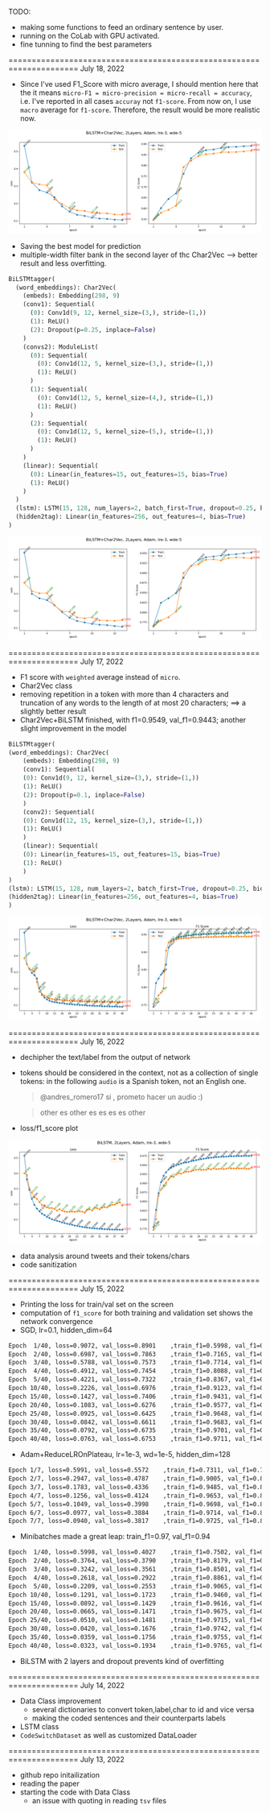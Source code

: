 TODO:
 * making some functions to feed an ordinary sentence by user.
 * running on the CoLab with GPU activated.
 * fine tunning to find the best parameters

===================================================================== July 18, 2022

 * Since I've used F1_Score with micro average, I should mention here that the it means
 `micro-F1 = micro-precision = micro-recall = accuracy`, i.e. I've reported in all cases `accuray` not `f1-score`.
 From now on, I use `macro` average for `f1-score`. Therefore, the result would be more realistic now.

![plot](./images/plot[2207181658]-Ep14B64BiLSTM+Char2Vec,%202Layers,%20Adam,%20lre-3,%20wde-5.png)

 * Saving the best model for prediction
 * multiple-width filter bank in the second layer of thc Char2Vec --> better result and less overfitting.

```python
BiLSTMtagger(
  (word_embeddings): Char2Vec(
    (embeds): Embedding(298, 9)
    (conv1): Sequential(
      (0): Conv1d(9, 12, kernel_size=(3,), stride=(1,))
      (1): ReLU()
      (2): Dropout(p=0.25, inplace=False)
    )
    (convs2): ModuleList(
      (0): Sequential(
        (0): Conv1d(12, 5, kernel_size=(3,), stride=(1,))
        (1): ReLU()
      )
      (1): Sequential(
        (0): Conv1d(12, 5, kernel_size=(4,), stride=(1,))
        (1): ReLU()
      )
      (2): Sequential(
        (0): Conv1d(12, 5, kernel_size=(5,), stride=(1,))
        (1): ReLU()
      )
    )
    (linear): Sequential(
      (0): Linear(in_features=15, out_features=15, bias=True)
      (1): ReLU()
    )
  )
  (lstm): LSTM(15, 128, num_layers=2, batch_first=True, dropout=0.25, bidirectional=True)
  (hidden2tag): Linear(in_features=256, out_features=4, bias=True)
)
```

![plot](./images/plot[2207181333]-Ep14B64BiLSTM+Char2Vec,%202Layers,%20Adam,%20lre-3,%20wde-5.png)

===================================================================== July 17, 2022

 * F1 score with `weighted` average instead of `micro`.
 * Char2Vec class
 * removing repetition in a token with more than 4 characters and truncation of any words to the length of at most 20 characters; ==> a slightly better result
 * Char2Vec+BiLSTM finished, with f1=0.9549, val_f1=0.9443; another slight improvement in the model
```python
BiLSTMtagger(
(word_embeddings): Char2Vec(
    (embeds): Embedding(298, 9)
    (conv1): Sequential(
    (0): Conv1d(9, 12, kernel_size=(3,), stride=(1,))
    (1): ReLU()
    (2): Dropout(p=0.1, inplace=False)
    )
    (conv2): Sequential(
    (0): Conv1d(12, 15, kernel_size=(3,), stride=(1,))
    (1): ReLU()
    )
    (linear): Sequential(
    (0): Linear(in_features=15, out_features=15, bias=True)
    (1): ReLU()
    )
)
(lstm): LSTM(15, 128, num_layers=2, batch_first=True, dropout=0.25, bidirectional=True)
(hidden2tag): Linear(in_features=256, out_features=4, bias=True)
)
```

![plot](./images/plot[2207171959]-Ep40B64BiLSTM+Char2Vec,%202Layers,%20Adam,%20lre-3,%20wde-5.png)


===================================================================== July 16, 2022

 * dechipher the text/label from the output of network

 * tokens should be considered in the context, not as a collection of single tokens:
 in the following `audio` is a Spanish token, not an English one.
   > @andres_romero17 si , prometo hacer un audio :)

   > other es other es es es es other
 * loss/f1_score plot

 ![plot](./images/plot[2207161342]-Ep40BiLSTM,%202Layers,%20Adam,%20lre-3,%20wde-5.png)

 * data analysis around tweets and their tokens/chars
 * code sanitization


===================================================================== July 15, 2022

 * Printing the loss for train/val set on the screen
 * computation of `f1_score` for both training and validation set shows the network convergence
 * SGD, lr=0.1, hidden_dim=64
 ```bash
Epoch  1/40, loss=0.9072, val_loss=0.8901    ,train_f1=0.5998, val_f1=0.5462
Epoch  2/40, loss=0.6987, val_loss=0.7863    ,train_f1=0.7165, val_f1=0.6602
Epoch  3/40, loss=0.5788, val_loss=0.7573    ,train_f1=0.7714, val_f1=0.7342
Epoch  4/40, loss=0.4912, val_loss=0.7454    ,train_f1=0.8088, val_f1=0.7589
Epoch  5/40, loss=0.4221, val_loss=0.7322    ,train_f1=0.8367, val_f1=0.7747
Epoch 10/40, loss=0.2226, val_loss=0.6976    ,train_f1=0.9123, val_f1=0.7897
Epoch 15/40, loss=0.1427, val_loss=0.7406    ,train_f1=0.9431, val_f1=0.8072
Epoch 20/40, loss=0.1083, val_loss=0.6276    ,train_f1=0.9577, val_f1=0.8133
Epoch 25/40, loss=0.0925, val_loss=0.6425    ,train_f1=0.9648, val_f1=0.8163
Epoch 30/40, loss=0.0842, val_loss=0.6611    ,train_f1=0.9683, val_f1=0.8171
Epoch 35/40, loss=0.0792, val_loss=0.6735    ,train_f1=0.9701, val_f1=0.8178
Epoch 40/40, loss=0.0763, val_loss=0.6753    ,train_f1=0.9711, val_f1=0.8180
   ```
 * Adam+ReduceLROnPlateau, lr=1e-3, wd=1e-5, hidden_dim=128
 ```bash
Epoch 1/7, loss=0.5991, val_loss=0.5572    ,train_f1=0.7311, val_f1=0.7483
Epoch 2/7, loss=0.2947, val_loss=0.4787    ,train_f1=0.9005, val_f1=0.8266
Epoch 3/7, loss=0.1783, val_loss=0.4336    ,train_f1=0.9485, val_f1=0.8379
Epoch 4/7, loss=0.1256, val_loss=0.4124    ,train_f1=0.9653, val_f1=0.8494
Epoch 5/7, loss=0.1049, val_loss=0.3998    ,train_f1=0.9698, val_f1=0.8512
Epoch 6/7, loss=0.0977, val_loss=0.3884    ,train_f1=0.9714, val_f1=0.8512
Epoch 7/7, loss=0.0940, val_loss=0.3817    ,train_f1=0.9725, val_f1=0.8529
 ```
 * Minibatches made a great leap: train_f1=0.97, val_f1=0.94
 ```bash
Epoch  1/40, loss=0.5998, val_loss=0.4027    ,train_f1=0.7502, val_f1=0.7768
Epoch  2/40, loss=0.3764, val_loss=0.3790    ,train_f1=0.8179, val_f1=0.7971
Epoch  3/40, loss=0.3242, val_loss=0.3561    ,train_f1=0.8501, val_f1=0.8307
Epoch  4/40, loss=0.2618, val_loss=0.2922    ,train_f1=0.8861, val_f1=0.8741
Epoch  5/40, loss=0.2209, val_loss=0.2553    ,train_f1=0.9065, val_f1=0.8931
Epoch 10/40, loss=0.1291, val_loss=0.1723    ,train_f1=0.9460, val_f1=0.9291
Epoch 15/40, loss=0.0892, val_loss=0.1429    ,train_f1=0.9616, val_f1=0.9419
Epoch 20/40, loss=0.0665, val_loss=0.1471    ,train_f1=0.9675, val_f1=0.9409
Epoch 25/40, loss=0.0510, val_loss=0.1481    ,train_f1=0.9715, val_f1=0.9397
Epoch 30/40, loss=0.0420, val_loss=0.1676    ,train_f1=0.9742, val_f1=0.9397
Epoch 35/40, loss=0.0359, val_loss=0.1756    ,train_f1=0.9755, val_f1=0.9386
Epoch 40/40, loss=0.0323, val_loss=0.1934    ,train_f1=0.9765, val_f1=0.9403
 ```
 * BiLSTM with 2 layers and dropout prevents kind of overfitting

===================================================================== July 14, 2022
 * Data Class improvement
    * several dictionaries to convert token,label,char to id and vice versa
    * making the coded sentences and their counterparts labels
 * LSTM class
 * `CodeSwitchDataset` as well as customized DataLoader

===================================================================== July 13, 2022
 * github repo initailization
 * reading the paper
 * starting the code with Data Class
    * an issue with quoting in reading `tsv` files